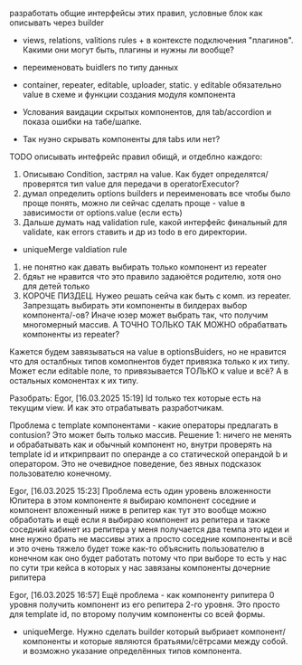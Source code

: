 разработать общие интерфейсы этих правил, условные блок как описывать через builder
- views, relations, valitions rules + в контексте подключения "плагинов". Какими они могут быть, плагины и нужны ли вообще?

- переименовать buidlers по типу данных

- container, repeater, editable, uploader, static. у editable обязательно value в схеме и функции создания модуля компонента

- Услования ваидации скрытых компонентов, для tab/accordion и показа ошибки на табе/шапке.

- Так нуэно скрывать компоненты для tabs или нет?




TODO описывать интефрейс правил обищй, и отдеблно каждого:
1. Описываю Condition, застрял на value. Как будет определятся/проверятся тип value для передачи в operatorExecutor?
2. думал определить options builders и переименовать все чтобы было проще понять, можно ли сейчас сделать проще - value в зависимости от options.value (если есть)
3. Дальше думать над validation rule, какой интерфейс финальный для validate, как errors ставить и др из todo в его директории.

- uniqueMerge valdiation rule
1. не понятно как давать выбирать только компонент из repeater
2. бдяьт не нравится что это правило задаюётся родителю, хотя оно для детей только
3. КОРОЧЕ ПИЗДЕЦ. Нужео решать сейча как быть с комп. из repeater.
Запрезщать выбирать эти компоненты в билдерах выбор компонента/-ов? Иначе юзер может выбрать так, что получим многомерный массив.
А ТОЧНО ТОЛЬКО ТАК МОЖНО обрабатвать компоненты из repeater?

Кажется будем завязываться на value в optionsBuiders, но не нравится что для осталбных типов комопнентов будет привязка только к их типу.
Может если editable поле, то привязывается ТОЛЬКО к value и всё? А в остальных комонентах к их типу.




Разобрать:
Egor, [16.03.2025 15:19]
Id только тех которые есть на текущим view. И как это отрабатывать разработчикам.

Проблема с template компонентами - какие операторы предлагать в contusion? Это может быть только массив.
Решение 1: ничего не менять и обрабатывать как и обычный компонент но, внутри проверять на template id и иткрипрваит по операнде a со статической операндой b и оператором.
Это не очевидное поведение, без явных подсказок пользователю конечному.

Egor, [16.03.2025 15:23]
Проблема есть один уровень вложенности Юпитера в этом компоненте я выбираю компонент соседние и компонент вложенный ниже в репитер как тут это вообще можно обработать и ещё если я выбираю компонент из репитера и также соседний кабинет из репитера у меня получается два темпа это идеи и мне нужно брать не массивы этих а просто соседние компоненты и всё и это очень тяжело будет тоже как-то объяснить пользователю в конечном как оно будет работать потому что при выборе то есть у нас по сути три кейса в которых у нас завязаны компоненты дочерние рипитера

Egor, [16.03.2025 16:57]
Ещё проблема - как компоненту рипитера 0 уровня получить компонент из его репитера 2-го уровня. Это просто для template id, по второму получим компоненты со всей формы.


- uniqueMerge. Нужно сделать builder который выбриает компонент/компоненты и которые являются братьями/сётрсами между собой. и возможно указание определённых типов компонента.


